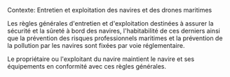 Contexte: Entretien et exploitation des navires et des drones maritimes

Les règles générales d'entretien et d'exploitation destinées à assurer la sécurité et la sûreté à bord des navires, l'habitabilité de ces derniers ainsi que la prévention des risques professionnels maritimes et la prévention de la pollution par les navires sont fixées par voie réglementaire.

Le propriétaire ou l'exploitant du navire maintient le navire et ses équipements en conformité avec ces règles générales.
